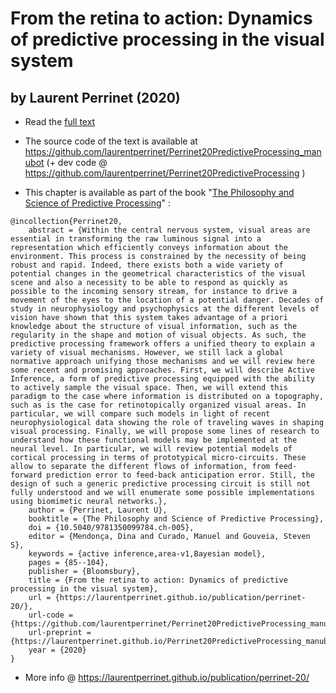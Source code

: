 # From the retina to action: Dynamics of predictive processing in the visual system
## by Laurent Perrinet (2020)


 * Read the [full text](https://laurentperrinet.github.io/Perrinet20PredictiveProcessing_manubot/v/latest/index.html)

 * The source code of the text is available at https://github.com/laurentperrinet/Perrinet20PredictiveProcessing_manubot (+ dev code @ https://github.com/laurentperrinet/Perrinet20PredictiveProcessing )

 * This chapter is available as part of the book "[The Philosophy and Science of Predictive Processing](https://www.bloomsbury.com/uk/the-philosophy-and-science-of-predictive-processing-9781350099753/)" :

```
@incollection{Perrinet20,
    abstract = {Within the central nervous system, visual areas are essential in transforming the raw luminous signal into a representation which efficiently conveys information about the environment. This process is constrained by the necessity of being robust and rapid. Indeed, there exists both a wide variety of potential changes in the geometrical characteristics of the visual scene and also a necessity to be able to respond as quickly as possible to the incoming sensory stream, for instance to drive a movement of the eyes to the location of a potential danger. Decades of study in neurophysiology and psychophysics at the different levels of vision have shown that this system takes advantage of a priori knowledge about the structure of visual information, such as the regularity in the shape and motion of visual objects. As such, the predictive processing framework offers a unified theory to explain a variety of visual mechanisms. However, we still lack a global normative approach unifying those mechanisms and we will review here some recent and promising approaches. First, we will describe Active Inference, a form of predictive processing equipped with the ability to actively sample the visual space. Then, we will extend this paradigm to the case where information is distributed on a topography, such as is the case for retinotopically organized visual areas. In particular, we will compare such models in light of recent neurophysiological data showing the role of traveling waves in shaping visual processing. Finally, we will propose some lines of research to understand how these functional models may be implemented at the neural level. In particular, we will review potential models of cortical processing in terms of prototypical micro-circuits. These allow to separate the different flows of information, from feed-forward prediction error to feed-back anticipation error. Still, the design of such a generic predictive processing circuit is still not fully understood and we will enumerate some possible implementations using biomimetic neural networks.},
    author = {Perrinet, Laurent U},
    booktitle = {The Philosophy and Science of Predictive Processing},
    doi = {10.5040/9781350099784.ch-005},
    editor = {Mendonça, Dina and Curado, Manuel and Gouveia, Steven S},
    keywords = {active inference,area-v1,Bayesian model},
    pages = {85--104},
    publisher = {Bloomsbury},
    title = {From the retina to action: Dynamics of predictive processing in the visual system},
    url = {https://laurentperrinet.github.io/publication/perrinet-20/},
    url-code = {https://github.com/laurentperrinet/Perrinet20PredictiveProcessing_manubot},
    url-preprint = {https://laurentperrinet.github.io/Perrinet20PredictiveProcessing_manubot/v/latest/index.html},
    year = {2020}
}
```

 * More info @ https://laurentperrinet.github.io/publication/perrinet-20/
